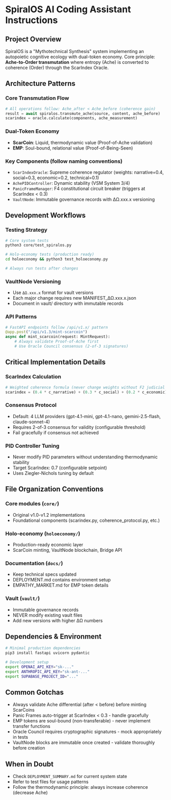 # SpiralOS AI Coding Assistant Instructions

## Project Overview
SpiralOS is a "Mythotechnical Synthesis" system implementing an autopoietic cognitive ecology with dual-token economy. Core principle: **Ache-to-Order transmutation** where entropy (Ache) is converted to coherence (Order) through the ScarIndex Oracle.

## Architecture Patterns

### Core Transmutation Flow
```python
# All operations follow: Ache_after < Ache_before (coherence gain)
result = await spiralos.transmute_ache(source, content, ache_before)
scarindex = oracle.calculate(components, ache_measurement)
```

### Dual-Token Economy
- **ScarCoin**: Liquid, thermodynamic value (Proof-of-Ache validation)
- **EMP**: Soul-bound, relational value (Proof-of-Being-Seen)

### Key Components (follow naming conventions)
- `ScarIndexOracle`: Supreme coherence regulator (weights: narrative=0.4, social=0.3, economic=0.2, technical=0.1)
- `AchePIDController`: Dynamic stability (VSM System 3/4)
- `PanicFrameManager`: F4 constitutional circuit breaker (triggers at ScarIndex < 0.3)
- `VaultNode`: Immutable governance records with ΔΩ.xxx.x versioning

## Development Workflows

### Testing Strategy
```bash
# Core system tests
python3 core/test_spiralos.py

# Holo-economy tests (production ready)
cd holoeconomy && python3 test_holoeconomy.py

# Always run tests after changes
```

### VaultNode Versioning
- Use `ΔΩ.xxx.x` format for vault versions
- Each major change requires new MANIFEST_ΔΩ.xxx.x.json
- Document in vault/ directory with immutable records

### API Patterns
```python
# FastAPI endpoints follow /api/v1.x/ pattern
@app.post("/api/v1.3/mint-scarcoin")
async def mint_scarcoin(request: MintRequest):
    # Always validate Proof-of-Ache first
    # Use Oracle Council consensus (2-of-3 signatures)
```

## Critical Implementation Details

### ScarIndex Calculation
```python
# Weighted coherence formula (never change weights without F2 judicial approval)
scarindex = (0.4 * c_narrative) + (0.3 * c_social) + (0.2 * c_economic) + (0.1 * c_technical)
```

### Consensus Protocol
- Default: 4 LLM providers (gpt-4.1-mini, gpt-4.1-nano, gemini-2.5-flash, claude-sonnet-4)
- Requires 2-of-3 consensus for validity (configurable threshold)
- Fail gracefully if consensus not achieved

### PID Controller Tuning
- Never modify PID parameters without understanding thermodynamic stability
- Target ScarIndex: 0.7 (configurable setpoint)
- Uses Ziegler-Nichols tuning by default

## File Organization Conventions

### Core modules (`core/`)
- Original v1.0-v1.2 implementations
- Foundational components (scarindex.py, coherence_protocol.py, etc.)

### Holo-economy (`holoeconomy/`)
- Production-ready economic layer
- ScarCoin minting, VaultNode blockchain, Bridge API

### Documentation (`docs/`)
- Keep technical specs updated
- DEPLOYMENT.md contains environment setup
- EMPATHY_MARKET.md for EMP token details

### Vault (`vault/`)
- Immutable governance records
- NEVER modify existing vault files
- Add new versions with higher ΔΩ numbers

## Dependencies & Environment
```bash
# Minimal production dependencies
pip3 install fastapi uvicorn pydantic

# Development setup
export OPENAI_API_KEY="sk-..."
export ANTHROPIC_API_KEY="sk-ant-..."
export SUPABASE_PROJECT_ID="..."
```

## Common Gotchas
- Always validate Ache differential (after < before) before minting ScarCoins
- Panic Frames auto-trigger at ScarIndex < 0.3 - handle gracefully
- EMP tokens are soul-bound (non-transferable) - never implement transfer functions
- Oracle Council requires cryptographic signatures - mock appropriately in tests
- VaultNode blocks are immutable once created - validate thoroughly before creation

## When in Doubt
- Check `DEPLOYMENT_SUMMARY.md` for current system state
- Refer to test files for usage patterns
- Follow the thermodynamic principle: always increase coherence (decrease Ache)